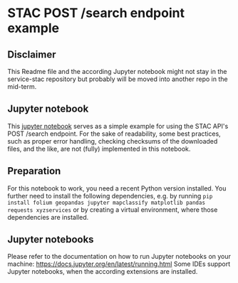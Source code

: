 # STAC POST /search endpoint example

## Disclaimer

This Readme file and the according Jupyter notebook might not stay in the service-stac repository but probably will be moved into another repo in the mid-term.

## Jupyter notebook

This [jupyter notebook](./assets/stac-search-endpoint-example.ipynb) serves as a simple example for using the STAC API's POST /search endpoint. For the sake of readability, some best practices, such as proper error handling, checking checksums of the downloaded files, and the like, are not (fully) implemented in this notebook.

## Preparation

For this notebook to work, you need a recent Python version installed. You further need to install the following dependencies, e.g. by running `pip install folium geopandas jupyter mapclassify matplotlib pandas requests xyzservices` or by creating a virtual environment, where those dependencies are installed.

## Jupyter notebooks

Please refer to the documentation on how to run Jupyter notebooks on your machine: https://docs.jupyter.org/en/latest/running.html
Some IDEs support Jupyter notebooks, when the according extensions are installed.
